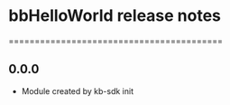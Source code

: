 # bbHelloWorld release notes
=========================================

0.0.0
-----
* Module created by kb-sdk init
